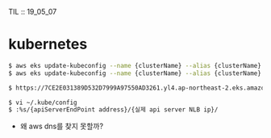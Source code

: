 TIL :: 19_05_07

# kubernetes

```sh
$ aws eks update-kubeconfig --name {clusterName} --alias {clusterName}
$ aws eks update-kubeconfig --name {clusterName} --alias {clusterName} --no-verify-ssl

$ https://7CE2E031389D532D7999A97550AD3261.yl4.ap-northeast-2.eks.amazonaws.com

$ vi ~/.kube/config
$ :%s/{apiServerEndPoint address}/{실제 api server NLB ip}/
```

- 왜 aws dns를 찾지 못할까?